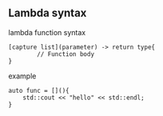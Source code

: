 ## Lambda syntax

lambda function syntax

```
[capture list](parameter) -> return type{
        // Function body
}
```

example
```
auto func = [](){
    std::cout << "hello" << std::endl;
}
```